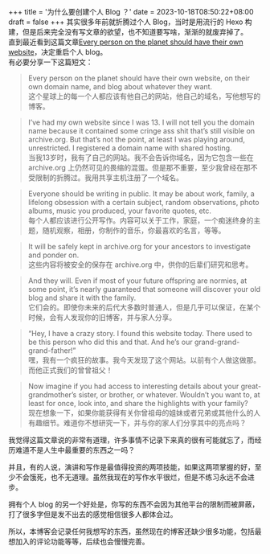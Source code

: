 +++
title = '为什么要创建个人 Blog ？'
date = 2023-10-18T08:50:22+08:00
draft = false
+++
其实很多年前就折腾过个人 Blog，当时是用流行的 Hexo 构建，但是后来完全没有写文章的欲望，也不知道要写啥，渐渐的就废弃掉了。  
直到最近看到这篇文章[Every person on the planet should have their own website](https://eftegarie.com/every-person-on-the-planet-should-have-their-own-website)，决定重启个人 blog。  
有必要分享一下这篇短文：
> Every person on the planet should have their own website, on their own domain name, and blog about whatever they want.  
这个星球上的每一个人都应该有他自己的网站，他自己的域名，写他想写的博客。

> I’ve had my own website since I was 13. I will not tell you the domain name because it contained some cringe ass shit that’s still visible on archive.org. But that’s not the point, at least I was playing around, unrestricted. I registered a domain name with shared hosting.  
当我13岁时，我有了自己的网站。我不会告诉你域名，因为它包含一些在 archive.org 上仍然可见的畏缩的混蛋。但是那不重要，至少我曾经在那不受限制的折腾过。我用共享主机注册了一个域名。

> Everyone should be writing in public. It may be about work, family, a lifelong obsession with a certain subject, random observations, photo albums, music you produced, your favorite quotes, etc.  
每个人都应该进行公开写作。内容可以关于工作，家庭，一个痴迷终身的主题，随机观察，相册，你制作的音乐，你最喜欢的名言，等等。

> It will be safely kept in archive.org for your ancestors to investigate and ponder on.  
这些内容将被安全的保存在 archive.org 中，供你的后辈们研究和思考。

> And they will. Even if most of your future offspring are normies, at some point, it’s nearly guaranteed that someone will discover your old blog and share it with the family.  
它们会的。即使你未来的后代大多数时普通人，但是几乎可以保证，在某个时候，会有人发现你的旧博客，并与家人分享。

> “Hey, I have a crazy story. I found this website today. There used to be this person who did this and that. And he’s our grand-grand-grand-father!”  
嘿，我有一个疯狂的故事。我今天发现了这个网站。以前有个人做这做那。而他正式我们的曾曾祖父！

> Now imagine if you had access to interesting details about your great-grandmother’s sister, or brother, or whatever. Wouldn’t you want to, at least for once, look into, and share the highlights with your family?  
现在想象一下，如果你能获得有关你曾祖母的姐妹或者兄弟或其他什么的人有趣细节。难道你不想研究一下，并与你的家人们分享其中的亮点吗？

我觉得这篇文章说的非常有道理，许多事情不记录下来真的很有可能就忘了，而经历难道不是人生中最重要的东西之一吗？  

并且，有的人说，演讲和写作是最值得投资的两项技能，如果这两项掌握的好，至少不会饿死，也不无道理。虽然我现在的写作水平很烂，但是不练习永远不会进步。  

拥有个人 blog 的另一个好处是，你写的东西不会因为其他平台的限制而被屏蔽，打了很多字但是发不出去的感觉相信很多人都体会过。  

所以，本博客会记录任何我想写的东西，虽然现在的博客还缺少很多功能，包括最想加入的评论功能等等，后续也会慢慢完善。
